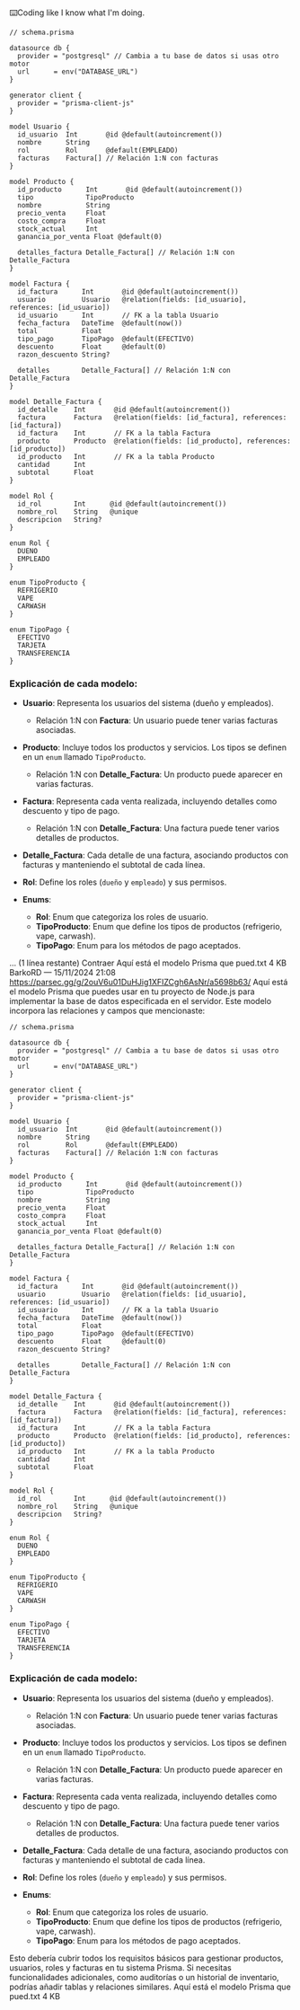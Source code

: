 
⌨️Coding like I know what I'm doing.

```prisma
// schema.prisma

datasource db {
  provider = "postgresql" // Cambia a tu base de datos si usas otro motor
  url      = env("DATABASE_URL")
}

generator client {
  provider = "prisma-client-js"
}

model Usuario {
  id_usuario  Int       @id @default(autoincrement())
  nombre      String
  rol         Rol       @default(EMPLEADO)
  facturas    Factura[] // Relación 1:N con facturas
}

model Producto {
  id_producto      Int       @id @default(autoincrement())
  tipo             TipoProducto
  nombre           String
  precio_venta     Float
  costo_compra     Float
  stock_actual     Int
  ganancia_por_venta Float @default(0)

  detalles_factura Detalle_Factura[] // Relación 1:N con Detalle_Factura
}

model Factura {
  id_factura      Int       @id @default(autoincrement())
  usuario         Usuario   @relation(fields: [id_usuario], references: [id_usuario])
  id_usuario      Int       // FK a la tabla Usuario
  fecha_factura   DateTime  @default(now())
  total           Float
  tipo_pago       TipoPago  @default(EFECTIVO)
  descuento       Float     @default(0)
  razon_descuento String?
  
  detalles        Detalle_Factura[] // Relación 1:N con Detalle_Factura
}

model Detalle_Factura {
  id_detalle    Int       @id @default(autoincrement())
  factura       Factura   @relation(fields: [id_factura], references: [id_factura])
  id_factura    Int       // FK a la tabla Factura
  producto      Producto  @relation(fields: [id_producto], references: [id_producto])
  id_producto   Int       // FK a la tabla Producto
  cantidad      Int
  subtotal      Float
}

model Rol {
  id_rol        Int      @id @default(autoincrement())
  nombre_rol    String   @unique
  descripcion   String?
}

enum Rol {
  DUENO
  EMPLEADO
}

enum TipoProducto {
  REFRIGERIO
  VAPE
  CARWASH
}

enum TipoPago {
  EFECTIVO
  TARJETA
  TRANSFERENCIA
}
```

### Explicación de cada modelo:

- **Usuario**: Representa los usuarios del sistema (dueño y empleados).
  - Relación 1:N con **Factura**: Un usuario puede tener varias facturas asociadas.

- **Producto**: Incluye todos los productos y servicios. Los tipos se definen en un `enum` llamado `TipoProducto`.
  - Relación 1:N con **Detalle_Factura**: Un producto puede aparecer en varias facturas.

- **Factura**: Representa cada venta realizada, incluyendo detalles como descuento y tipo de pago.
  - Relación 1:N con **Detalle_Factura**: Una factura puede tener varios detalles de productos.

- **Detalle_Factura**: Cada detalle de una factura, asociando productos con facturas y manteniendo el subtotal de cada línea.

- **Rol**: Define los roles (`dueño` y `empleado`) y sus permisos.

- **Enums**:
  - **Rol**: Enum que categoriza los roles de usuario.
  - **TipoProducto**: Enum que define los tipos de productos (refrigerio, vape, carwash).
  - **TipoPago**: Enum para los métodos de pago aceptados.

... (1 línea restante)
Contraer
Aquí está el modelo Prisma que pued.txt
4 KB
BarkoRD — 15/11/2024 21:08
https://parsec.gg/g/2ouV6u01DuHJig1XFIZCgh6AsNr/a5698b63/
﻿
Aquí está el modelo Prisma que puedes usar en tu proyecto de Node.js para implementar la base de datos especificada en el servidor. Este modelo incorpora las relaciones y campos que mencionaste:

```prisma
// schema.prisma

datasource db {
  provider = "postgresql" // Cambia a tu base de datos si usas otro motor
  url      = env("DATABASE_URL")
}

generator client {
  provider = "prisma-client-js"
}

model Usuario {
  id_usuario  Int       @id @default(autoincrement())
  nombre      String
  rol         Rol       @default(EMPLEADO)
  facturas    Factura[] // Relación 1:N con facturas
}

model Producto {
  id_producto      Int       @id @default(autoincrement())
  tipo             TipoProducto
  nombre           String
  precio_venta     Float
  costo_compra     Float
  stock_actual     Int
  ganancia_por_venta Float @default(0)

  detalles_factura Detalle_Factura[] // Relación 1:N con Detalle_Factura
}

model Factura {
  id_factura      Int       @id @default(autoincrement())
  usuario         Usuario   @relation(fields: [id_usuario], references: [id_usuario])
  id_usuario      Int       // FK a la tabla Usuario
  fecha_factura   DateTime  @default(now())
  total           Float
  tipo_pago       TipoPago  @default(EFECTIVO)
  descuento       Float     @default(0)
  razon_descuento String?
  
  detalles        Detalle_Factura[] // Relación 1:N con Detalle_Factura
}

model Detalle_Factura {
  id_detalle    Int       @id @default(autoincrement())
  factura       Factura   @relation(fields: [id_factura], references: [id_factura])
  id_factura    Int       // FK a la tabla Factura
  producto      Producto  @relation(fields: [id_producto], references: [id_producto])
  id_producto   Int       // FK a la tabla Producto
  cantidad      Int
  subtotal      Float
}

model Rol {
  id_rol        Int      @id @default(autoincrement())
  nombre_rol    String   @unique
  descripcion   String?
}

enum Rol {
  DUENO
  EMPLEADO
}

enum TipoProducto {
  REFRIGERIO
  VAPE
  CARWASH
}

enum TipoPago {
  EFECTIVO
  TARJETA
  TRANSFERENCIA
}
```

### Explicación de cada modelo:

- **Usuario**: Representa los usuarios del sistema (dueño y empleados).
  - Relación 1:N con **Factura**: Un usuario puede tener varias facturas asociadas.

- **Producto**: Incluye todos los productos y servicios. Los tipos se definen en un `enum` llamado `TipoProducto`.
  - Relación 1:N con **Detalle_Factura**: Un producto puede aparecer en varias facturas.

- **Factura**: Representa cada venta realizada, incluyendo detalles como descuento y tipo de pago.
  - Relación 1:N con **Detalle_Factura**: Una factura puede tener varios detalles de productos.

- **Detalle_Factura**: Cada detalle de una factura, asociando productos con facturas y manteniendo el subtotal de cada línea.

- **Rol**: Define los roles (`dueño` y `empleado`) y sus permisos.

- **Enums**:
  - **Rol**: Enum que categoriza los roles de usuario.
  - **TipoProducto**: Enum que define los tipos de productos (refrigerio, vape, carwash).
  - **TipoPago**: Enum para los métodos de pago aceptados.

Esto debería cubrir todos los requisitos básicos para gestionar productos, usuarios, roles y facturas en tu sistema Prisma. Si necesitas funcionalidades adicionales, como auditorías o un historial de inventario, podrías añadir tablas y relaciones similares.
Aquí está el modelo Prisma que pued.txt
4 KB
